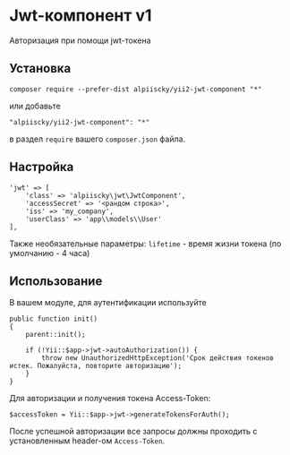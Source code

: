 Jwt-компонент v1 
======================
Авторизация при помощи jwt-токена

Установка
------------

```
composer require --prefer-dist alpiiscky/yii2-jwt-component "*"
```

или добавьте

```
"alpiiscky/yii2-jwt-component": "*"
```

в раздел `require` вашего `composer.json` файла.


Настройка
-----

```
'jwt' => [
    'class' => 'alpiiscky\jwt\JwtComponent',
    'accessSecret' => '<рандом строка>',
    'iss' => 'my_company',
    'userClass' => 'app\\models\\User'
],
```

Также необязательные параметры:
```lifetime``` - время жизни токена (по умолчанию - 4 часа)



Использование
-----

В вашем модуле, для аутентификации используйте

```
public function init()
{
    parent::init();

    if (!Yii::$app->jwt->autoAuthorization()) {
        throw new UnauthorizedHttpException('Срок действия токенов истек. Пожалуйста, повторите авторизацию');
    }
}
```

Для авторизации и получения токена Access-Token:

```
$accessToken = Yii::$app->jwt->generateTokensForAuth();
```

После успешной авторизации все запросы должны проходить с установленным header-ом ```Access-Token```.